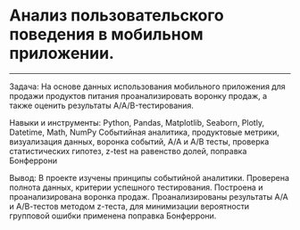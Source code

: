 # Анализ пользовательского поведения в мобильном приложении.
*** 
Задача: На основе данных использования мобильного приложения для продажи продуктов питания проанализировать воронку продаж, а также оценить результаты A/A/B-тестирования.

Навыки и инструменты: Python, Pandas, Matplotlib, Seaborn, Plotly, Datetime, Math, NumPy Событийная аналитика, продуктовые метрики, визуализация данных, воронка событий, А/А и А/В тесты, проверка статистических гипотез, z-test на равенство долей, поправка Бонферрони

Вывод: В проекте изучены принципы событийной аналитики. Проверена полнота данных, критерии успешного тестирования. Построена и проанализирована воронка продаж. Проанализированы результаты А/А и А/В-тестов методом z-теста, для минимизации вероятности групповой ошибки применена поправка Бонферрони.
